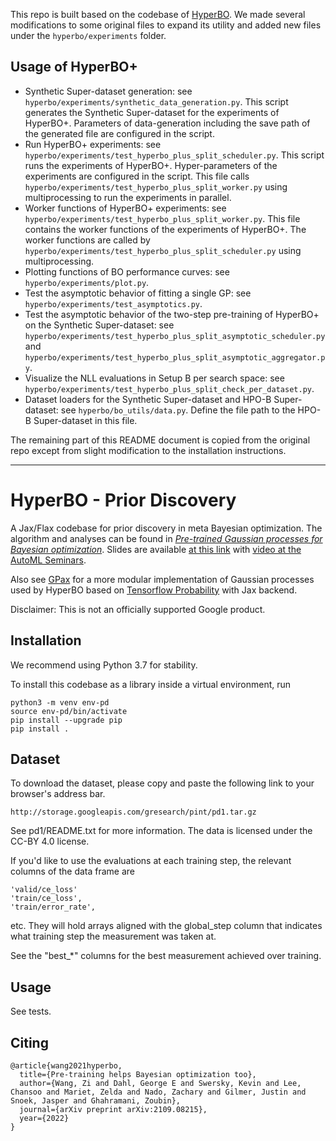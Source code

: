 This repo is built based on the codebase of [HyperBO](https://github.com/google-research/hyperbo). We made several modifications to some original files to expand its utility and added new files under the `hyperbo/experiments` folder.

## Usage of HyperBO+

- Synthetic Super-dataset generation: see `hyperbo/experiments/synthetic_data_generation.py`. This script generates the Synthetic Super-dataset for the experiments of HyperBO+. Parameters of data-generation including the save path of the generated file are configured in the script.
- Run HyperBO+ experiments: see `hyperbo/experiments/test_hyperbo_plus_split_scheduler.py`. This script runs the experiments of HyperBO+. Hyper-parameters of the experiments are configured in the script. This file calls `hyperbo/experiments/test_hyperbo_plus_split_worker.py` using multiprocessing to run the experiments in parallel.
- Worker functions of HyperBO+ experiments: see `hyperbo/experiments/test_hyperbo_plus_split_worker.py`. This file contains the worker functions of the experiments of HyperBO+. The worker functions are called by `hyperbo/experiments/test_hyperbo_plus_split_scheduler.py` using multiprocessing.
- Plotting functions of BO performance curves: see `hyperbo/experiments/plot.py`.
- Test the asymptotic behavior of fitting a single GP: see `hyperbo/experiments/test_asymptotics.py`.
- Test the asymptotic behavior of the two-step pre-training of HyperBO+ on the Synthetic Super-dataset: see `hyperbo/experiments/test_hyperbo_plus_split_asymptotic_scheduler.py` and `hyperbo/experiments/test_hyperbo_plus_split_asymptotic_aggregator.py`.
- Visualize the NLL evaluations in Setup B per search space: see `hyperbo/experiments/test_hyperbo_plus_split_check_per_dataset.py`.
- Dataset loaders for the Synthetic Super-dataset and HPO-B Super-dataset: see `hyperbo/bo_utils/data.py`. Define the file path to the HPO-B Super-dataset in this file.

The remaining part of this README document is copied from the original repo except from slight modification to the installation instructions.

---

# HyperBO - Prior Discovery
A Jax/Flax codebase for prior discovery in meta Bayesian optimization.
The algorithm and analyses can be found in *[Pre-trained Gaussian processes for Bayesian optimization](https://arxiv.org/pdf/2109.08215.pdf)*. Slides are available [at this link](https://ziw.mit.edu/pub/hyperbo_slides.pdf) with [video at the AutoML Seminars](https://www.youtube.com/watch?v=cH4-hHXvO5c). 

Also see [GPax](https://github.com/google-research/gpax) for a more modular implementation of Gaussian processes used by HyperBO based on [Tensorflow Probability](https://www.tensorflow.org/probability) with Jax backend.

Disclaimer: This is not an officially supported Google product.

## Installation
We recommend using Python 3.7 for stability.

To install this codebase as a library inside a virtual environment, run
```
python3 -m venv env-pd
source env-pd/bin/activate
pip install --upgrade pip
pip install .
```

## Dataset
To download the dataset, please copy and paste the following link to your browser's address bar.
```
http://storage.googleapis.com/gresearch/pint/pd1.tar.gz
```
See pd1/README.txt for more information. The data is licensed under the CC-BY 4.0 license.

If you'd like to use the evaluations at each training step, the relevant columns of the data frame are
```
'valid/ce_loss'
'train/ce_loss',
'train/error_rate',
```
etc. They will hold arrays aligned with the global_step column that indicates what training step the measurement was taken at.

See the "best_\*" columns for the best measurement achieved over training.


## Usage
See tests.

## Citing
```
@article{wang2021hyperbo,
  title={Pre-training helps Bayesian optimization too},
  author={Wang, Zi and Dahl, George E and Swersky, Kevin and Lee, Chansoo and Mariet, Zelda and Nado, Zachary and Gilmer, Justin and Snoek, Jasper and Ghahramani, Zoubin},
  journal={arXiv preprint arXiv:2109.08215},
  year={2022}
}
```
